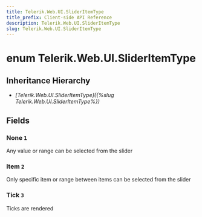 ```yaml
---
title: Telerik.Web.UI.SliderItemType
title_prefix: Client-side API Reference
description: Telerik.Web.UI.SliderItemType
slug: Telerik.Web.UI.SliderItemType
---
```


# enum Telerik.Web.UI.SliderItemType

## Inheritance Hierarchy

* *[Telerik.Web.UI.SliderItemType]({%slug Telerik.Web.UI.SliderItemType%})*

## Fields

### None `1`

Any value or range can be selected from the slider

### Item `2`

Only specific item or range between items can be selected from the slider

### Tick `3`

Ticks are rendered


